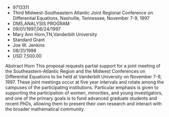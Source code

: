 
* 9713311
* Third Midwest-Southeastern Atlantic Joint Regional Conference on Differential Equations, Nashville, Tennessee, November 7-9, 1997
* DMS,ANALYSIS PROGRAM
* 09/01/1997,06/24/1997
* Mary Ann Horn,TN,Vanderbilt University
* Standard Grant
* Joe W. Jenkins
* 08/31/1998
* USD 7,500.00

Abstract Horn This proposal requests partial support for a joint meeting of the
Southeastern-Atlantic Region and the Midwest Conferences on Differential
Equations to be held at Vanderbilt University on November 7-9, 1997. These joint
meetings occur at five year intervals and rotate among the campuses of the
participating institutions. Particular emphasis is given to supporting the
participation of women, minorities, and young investigators, and one of the
primary goals is to fund advanced graduate students and recent PhDs, allowing
them to present their own research and interact with the broader mathematical
community.
